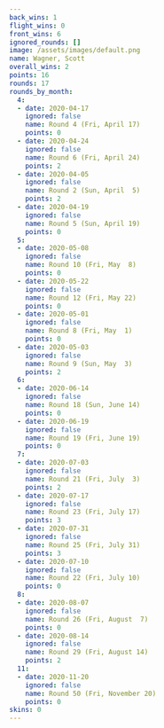 ```yaml
---
back_wins: 1
flight_wins: 0
front_wins: 6
ignored_rounds: []
image: /assets/images/default.png
name: Wagner, Scott
overall_wins: 2
points: 16
rounds: 17
rounds_by_month:
  4:
  - date: 2020-04-17
    ignored: false
    name: Round 4 (Fri, April 17)
    points: 0
  - date: 2020-04-24
    ignored: false
    name: Round 6 (Fri, April 24)
    points: 2
  - date: 2020-04-05
    ignored: false
    name: Round 2 (Sun, April  5)
    points: 2
  - date: 2020-04-19
    ignored: false
    name: Round 5 (Sun, April 19)
    points: 0
  5:
  - date: 2020-05-08
    ignored: false
    name: Round 10 (Fri, May  8)
    points: 0
  - date: 2020-05-22
    ignored: false
    name: Round 12 (Fri, May 22)
    points: 0
  - date: 2020-05-01
    ignored: false
    name: Round 8 (Fri, May  1)
    points: 0
  - date: 2020-05-03
    ignored: false
    name: Round 9 (Sun, May  3)
    points: 2
  6:
  - date: 2020-06-14
    ignored: false
    name: Round 18 (Sun, June 14)
    points: 0
  - date: 2020-06-19
    ignored: false
    name: Round 19 (Fri, June 19)
    points: 0
  7:
  - date: 2020-07-03
    ignored: false
    name: Round 21 (Fri, July  3)
    points: 2
  - date: 2020-07-17
    ignored: false
    name: Round 23 (Fri, July 17)
    points: 3
  - date: 2020-07-31
    ignored: false
    name: Round 25 (Fri, July 31)
    points: 3
  - date: 2020-07-10
    ignored: false
    name: Round 22 (Fri, July 10)
    points: 0
  8:
  - date: 2020-08-07
    ignored: false
    name: Round 26 (Fri, August  7)
    points: 0
  - date: 2020-08-14
    ignored: false
    name: Round 29 (Fri, August 14)
    points: 2
  11:
  - date: 2020-11-20
    ignored: false
    name: Round 50 (Fri, November 20)
    points: 0
skins: 0
---
```

